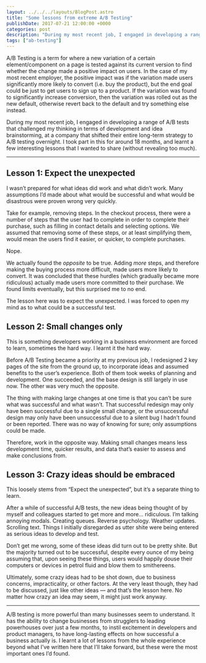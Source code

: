 ```yaml
---
layout: ../../../layouts/BlogPost.astro
title: "Some lessons from extreme A/B Testing"
publishDate: 2017-07-21 12:00:00 +0000
categories: post
description: "During my most recent job, I engaged in developing a range of A/B tests that challenged my thinking in terms of development and idea brainstorming, at a company that shifted their entire long-term strategy to A/B testing overnight. I took part in this for around 18 months, and learnt a few interesting lessons that I wanted to share."
tags: ["ab-testing"]
---
```


A/B Testing is a term for where a new variation of a certain element/component on a page is tested against its current version to find whether the change made a positive impact on users. In the case of my most recent employer, the positive impact was if the variation made users significantly more likely to convert (i.e. buy the product), but the end goal could be just to get users to sign up to a product. If the variation was found to significantly increase conversion, then the variation was rolled out as the new default, otherwise revert back to the default and try something else instead.

During my most recent job, I engaged in developing a range of A/B tests that challenged my thinking in terms of development and idea brainstorming, at a company that shifted their entire long-term strategy to A/B testing overnight. I took part in this for around 18 months, and learnt a few interesting lessons that I wanted to share (without revealing too much).

---

## Lesson 1: Expect the unexpected

I wasn’t prepared for what ideas did work and what didn’t work. Many assumptions I’d made about what would be successful and what would be disastrous were proven wrong very quickly.

Take for example, removing steps. In the checkout process, there were a number of steps that the user had to complete in order to complete their purchase, such as filling in contact details and selecting options. We assumed that removing some of these steps, or at least simplifying them, would mean the users find it easier, or quicker, to complete purchases.

Nope.

We actually found the _opposite_ to be true. Adding _more_ steps, and therefore making the buying process more difficult, made users more likely to convert. It was concluded that these hurdles (which gradually became more ridiculous) actually made users more committed to their purchase. We found limits eventually, but this surprised me to no end.

The lesson here was to expect the unexpected. I was forced to open my mind as to what could be a successful test.

## Lesson 2: Small changes only

This is something developers working in a business environment are forced to learn, sometimes the hard way. I learnt it the hard way.

Before A/B Testing became a priority at my previous job, I redesigned 2 key pages of the site from the ground up, to incorporate ideas and assumed benefits to the user’s experience. Both of them took weeks of planning and development. One succeeded, and the base design is still largely in use now. The other was very much the opposite.

The thing with making large changes at one time is that you can’t be sure what was successful and what wasn’t. That successful redesign may only have been successful due to a single small change, or the unsuccessful design may only have been unsuccessful due to a silent bug I hadn’t found or been reported. There was no way of knowing for sure; only assumptions could be made.

Therefore, work in the opposite way. Making small changes means less development time, quicker results, and data that’s easier to assess and make conclusions from.

## Lesson 3: Crazy ideas should be embraced

This loosely stems from “Expect the unexpected”, but it’s a separate thing to learn.

After a while of successful A/B tests, the new ideas being thought of by myself and colleagues started to get more and more… ridiculous. I’m talking annoying modals. Creating queues. Reverse psychology. Weather updates. Scrolling text. Things I initially disregarded as utter shite were being entered as serious ideas to develop and test.

Don’t get me wrong, some of these ideas did turn out to be pretty shite. But the majority turned out to be successful, despite every ounce of my being assuming that, upon seeing these things, users would happily douse their computers or devices in petrol fluid and blow them to smithereens.

Ultimately, some crazy ideas had to be shot down, due to business concerns, impracticality, or other factors. At the very least though, they had to be discussed, just like other ideas — and that’s the lesson here. No matter how crazy an idea may seem, it might just work anyway.

---

A/B testing is more powerful than many businesses seem to understand. It has the ability to change businesses from strugglers to leading powerhouses over just a few months, to instil excitement in developers and product managers, to have long-lasting effects on how successful a business actually is. I learnt a lot of lessons from the whole experience beyond what I’ve written here that I’ll take forward, but these were the most important ones I’d found.
